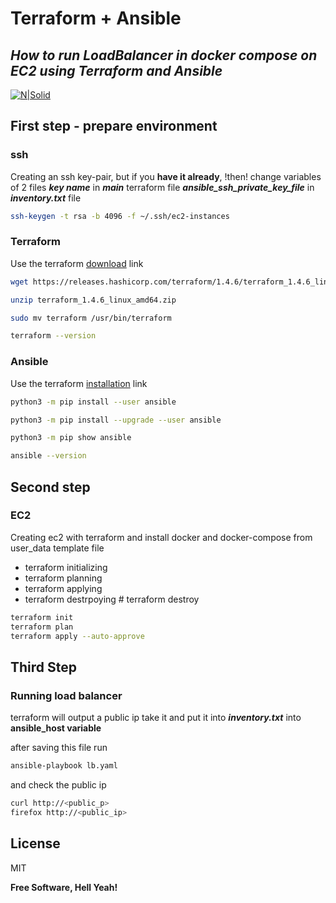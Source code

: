 # Terraform + Ansible
## _How to run LoadBalancer in docker compose on EC2 using Terraform and Ansible_

[![N|Solid](https://cldup.com/dTxpPi9lDf.thumb.png)](https://nodesource.com/products/nsolid)

## First step - prepare environment
### ssh
Creating an ssh key-pair, but if you **have it already**, !then! change variables of 2 files
**_key name_** in **_main_** terraform file
**_ansible_ssh_private_key_file_** in **_inventory.txt_** file

```sh
ssh-keygen -t rsa -b 4096 -f ~/.ssh/ec2-instances
```
### Terraform
Use the terraform [download](https://developer.hashicorp.com/terraform/downloads) link

```bash
wget https://releases.hashicorp.com/terraform/1.4.6/terraform_1.4.6_linux_amd64.zip

unzip terraform_1.4.6_linux_amd64.zip

sudo mv terraform /usr/bin/terraform

terraform --version
```

### Ansible 
Use the terraform [installation](https://docs.ansible.com/ansible/latest/installation_guide/intro_installation.html) link
```bash
python3 -m pip install --user ansible

python3 -m pip install --upgrade --user ansible

python3 -m pip show ansible

ansible --version
```


## Second step
### EC2
Creating ec2 with terraform and install docker and docker-compose from user_data template file
- terraform initializing
- terraform planning
- terraform applying
- terraform destrpoying    # terraform destroy

```sh
terraform init
terraform plan
terraform apply --auto-approve
```

## Third Step
### Running load balancer
terraform will output a public ip
take it and put it into **_inventory.txt_**
into  **ansible_host variable**

after saving this file
run 
```sh
ansible-playbook lb.yaml
```

and check the public ip
```sh
curl http://<public_p>
firefox http://<public_ip>
```


## License

MIT

**Free Software, Hell Yeah!**
